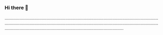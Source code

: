 ### Hi there 👋

........................................................................................................................................................................................................................................................................................................................................................